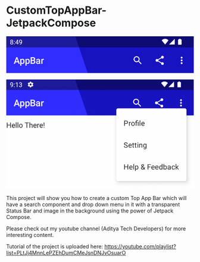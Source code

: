 # CustomTopAppBar-JetpackCompose

![](preview.png)

![](preview3.png)

This project will show you how to create a custom Top App Bar which will have a search component and drop down menu in it with a transparent Status Bar and image in the background using the power of Jetpack Compose.

Please check out my youtube channel (Aditya Tech Developers) for more interesting content.

Tutorial of the project is uploaded here: https://youtube.com/playlist?list=PLtJj4MnnLePZEhDumCMeJsnDNJvOsuarO
